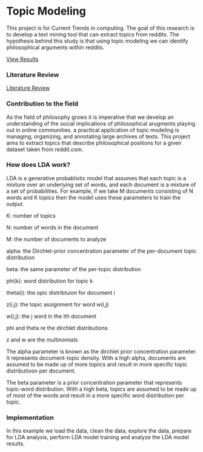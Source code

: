 # Topic Modeling

This project is for Current Trends in computing. The goal of this research is to develop a text mining tool that can extract topics from reddits. The hypothesis behind this study is that using topic modeling we can identify philosophical arguments within reddits. 

[View Results](https://evangertis.github.io/current_trends/results/ldavis_tuned_8.html)

### Literature Review

[Literature Review](https://www.researchgate.net/publication/354854228_Review_of_Topic_Modeling_Journals_I_READING_TEA_LEAVES_HOW_HUMANS_INTERPRET_TOPIC_MODELS)


### Contribution to the field
As the field of philosophy grows it is imperative that we develop an understanding of the social implications of philosophical arugments playing out in online communities. a practical application of topic modeling is managing, organizing, and annotating   large archives of texts. This project aims to extract topics that describe philosophical positions for a given dataset taken from reddit.com. 

### How does LDA work?
LDA is a generative probablistic model that assumes that each topic is a mixture over an underlying set of words, and each document is a mixture of a set of probabilities. For example, if we take M documents consisting of N words and K topics then the model uses these parameters to train the output.

K: number of topics

N: number of words in the document

M: the number of documents to analyze

alpha: the Dirchlet-prior concentration parameter of the per-document topic distribution

beta: the same parameter of the per-topic distribution

phi(k): word distribution for topic k

theta(i): the opic distribtuion for document i

z(i,j): the topic assignment for word w(i,j)

w(i,j): the j word in the ith document 

phi and theta re the dirchlet distributions

z and w are the multinomials

The alpha parameter is known as the dirchlet prior concentration parameter. It represents document-topic density. With a high alpha, documents are assumed to be made up of more topiics and result in more specific topic distributioon per document.

The beta parameter is a prior concentration parameter that represents topic-word distribution. With a high beta, topics are assumed to be made up of most of the words and result in a more specific word distribution per topic. 
### Implementation
In this example we load the data, clean the data, explore the data, prepare for LDA analysis, perform LDA model training and analyze the LDA model results. 